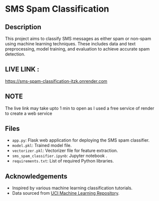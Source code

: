 # SMS Spam Classification

## Description

This project aims to classify SMS messages as either spam or non-spam using machine learning techniques. These includes data and text preprocessing, model training, and evaluation to achieve accurate spam detection.

## LIVE LINK :

https://sms-spam-classification-itzk.onrender.com

## NOTE

The live link may take upto 1 min to open as I used a free service of render to create a web service

## Files

- `app.py`: Flask web application for deploying the SMS spam classifier.
- `model.pkl`: Trained model file.
- `vectorizer.pkl`: Vectorizer file for feature extraction.
- `sms_spam_classifier.ipynb`: Jupyter notebook .
- `requirements.txt`: List of required Python libraries.

## Acknowledgements

- Inspired by various machine learning classification tutorials.
- Data sourced from [UCI Machine Learning Repository](https://archive.ics.uci.edu/ml/datasets/SMS+Spam+Collection).
